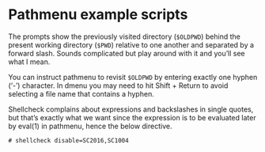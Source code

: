 # Pathmenu example scripts

The prompts show the previously visited directory (`$OLDPWD`) behind the
present working directory (`$PWD`) relative to one another and separated
by a forward slash. Sounds complicated but play around with it and
you’ll see what I mean.

You can instruct pathmenu to revisit `$OLDPWD` by entering exactly one
hyphen (‘-’) character. In dmenu you may need to hit Shift + Return to
avoid selecting a file name that contains a hyphen.

Shellcheck complains about expressions and backslashes in single quotes,
but that’s exactly what we want since the expression is to be evaluated
later by eval(1) in pathmenu, hence the below directive.

    # shellcheck disable=SC2016,SC1004

